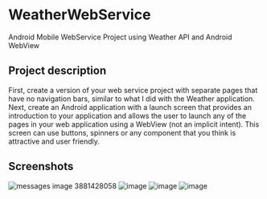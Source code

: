 # WeatherWebService
Android Mobile WebService Project using Weather API and Android WebView

Project description
--------------------
First, create a version of your web service project with separate pages that have no navigation bars, 
similar to what I did with the Weather application.  
Next, create an Android application with a launch screen that provides an introduction to 
your application and allows the user to launch any of the pages in your web application using a 
WebView (not an implicit intent). This screen can use buttons, spinners or any component that 
you think is attractive and user friendly.

Screenshots
-----------

![messages image 3881428058](https://cloud.githubusercontent.com/assets/8931809/20945559/6c95b4c8-bbcd-11e6-822d-d0d1549e9357.png)
![image](https://cloud.githubusercontent.com/assets/8931809/20945579/7be04d94-bbcd-11e6-94d3-7960fde93d52.png)
![image](https://cloud.githubusercontent.com/assets/8931809/20945596/8615b420-bbcd-11e6-8aa5-cac6851f3e87.png)
![image](https://cloud.githubusercontent.com/assets/8931809/20945620/9202cc46-bbcd-11e6-80d7-8a2ca499ac74.png)
